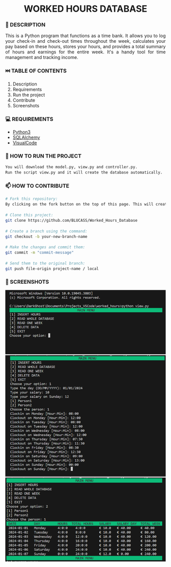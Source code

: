 <h1 align="center">WORKED HOURS DATABASE</h1>

### 📝 DESCRIPTION

<p align="justify">This is a Python program that functions as a time bank. It allows you to log your check-in and check-out times throughout the week, calculates your pay based on these hours, stores your hours, and provides a total summary of hours and earnings for the entire week. It's a handy tool for time management and tracking income.


### ⏭️ TABLE OF CONTENTS
1. Description
2. Requirements
3. Run the project
4. Contribute
5. Screenshots

### 💻 REQUIREMENTS
- [Python3](https://docs.python.org/3/)
- [SQLAlchemy](https://www.sqlalchemy.org/library.html)
- [VisualCode](https://code.visualstudio.com/docs)


### 🚀 HOW TO RUN THE PROJECT
```bash
You will download the model.py, view.py and controller.py.
Run the script view.py and it will create the database automatically.
```


### 📫 HOW TO CONTRIBUTE
```bash 
# Fork this repository:
By clicking on the fork button on the top of this page. This will create a copy of this repository in your account.

# Clone this project:
git clone https://github.com/BLUCASS/Worked_Hours_Database

# Create a branch using the command:
git checkout -b your-new-branch-name

# Make the changes and commit them:
git commit -m "commit-message"

# Send them to the original branch:
git push file-origin project-name / local
```

### 📸 SCREENSHOTS
<img alt="main menu" src="hours1.PNG"><br>
<img alt="inserting hours" src="hours2.PNG"><br>
<img alt="print database" src="hours3.PNG">
